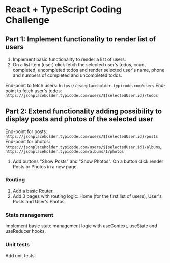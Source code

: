 # React + TypeScript Coding Challenge

## Part 1: Implement functionality to render list of users

1. Implement basic functionality to render a list of users.
2. On a list item (user) click fetch the selected user's todos, count completed, uncompleted todos and render selected user's name, phone and numbers of completed and uncompleted todos.

End-point to fetch users: `https://jsonplaceholder.typicode.com/users`
End-point to fetch user's todos: `https://jsonplaceholder.typicode.com/users/${selectedUser.id}/todos`

## Part 2: Extend functionality adding possibility to display posts and photos of the selected user

End-point for posts: `https://jsonplaceholder.typicode.com/users/${selectedUser.id}/posts`
End-point for photos: `https://jsonplaceholder.typicode.com/users/${selectedUser.id}/albums`, `https://jsonplaceholder.typicode.com/albums/1/photos`

1. Add buttons "Show Posts" and "Show Photos". On a button click render Posts or Photos in a new page.

### Routing

1. Add a basic Router.
2. Add 3 pages with routing logic: Home (for the first list of users), User's Posts and User's Photos.

### State management

Implement basic state management logic with useContext, useState and useReducer hooks.

### Unit tests

Add unit tests.
